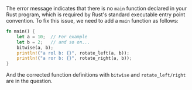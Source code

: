 The error message indicates that there is no `main` function declared in your Rust program, which is required by Rust's standard executable entry point convention. To fix this issue, we need to add a `main` function as follows:

```rust
fn main() {
    let a = 10;  // For example
    let b = 2;   // and so on...
    bitwise(a, b);
    println!("a rol b: {}", rotate_left(a, b));
    println!("a ror b: {}", rotate_right(a, b));
}
```

And the corrected function definitions with `bitwise` and `rotate_left/right` are in the question.

